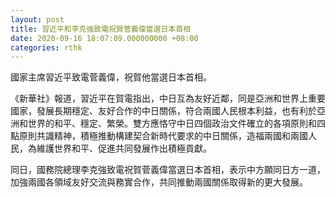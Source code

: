 ```yaml
---
layout: post
title: 習近平和李克強致電祝賀菅義偉當選日本首相
date: 2020-09-16 18:07:09.000000000 +08:00
categories: rthk
---
```


國家主席習近平致電菅義偉，祝賀他當選日本首相。

《新華社》報道，習近平在賀電指出，中日互為友好近鄰，同是亞洲和世界上重要國家，發展長期穩定、友好合作的中日關係，符合兩國人民根本利益，也有利於亞洲和世界的和平、穩定、繁榮。雙方應恪守中日四個政治文件確立的各項原則和四點原則共識精神，積極推動構建契合新時代要求的中日關係，造福兩國和兩國人民，為維護世界和平、促進共同發展作出積極貢獻。

同日，國務院總理李克強致電祝賀菅義偉當選日本首相，表示中方願同日方一道，加強兩國各領域友好交流與務實合作，共同推動兩國關係取得新的更大發展。
